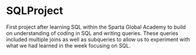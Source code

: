 # SQLProject

First project after learning SQL within the Sparta Global Academy to build on understanding of coding in SQL and writing queries.
These queries included multiple joins as well as subqueries to allow us to experiment with what we had learned in the week 
focusing on SQL.
